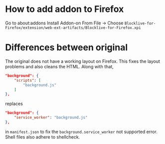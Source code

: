 # How to add addon to Firefox
Go to about:addons
Install Addon-on From File -> Choose `Blocklive-for-Firefox/extension/web-ext-artifacts/Blocklive-for-Firefox.xpi`
# Differences between original
The original does not have a working layout on Firefox. This fixes the layout problems and also cleans the HTML. Along with that,
```json
"background": {
    "scripts": [
		"background.js"
	]
},
```
replaces 
```json
"background": {
    "service_worker": "background.js"
},
```
in `manifest.json` to fix the `background.service_worker` not supported error. Shell files also adhere to shellcheck.